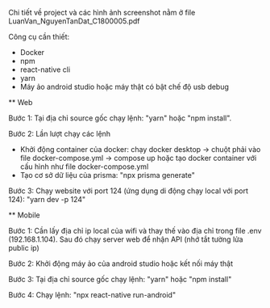Chi tiết về project và các hình ảnh screenshot nằm ở file LuanVan_NguyenTanDat_C1800005.pdf

Công cụ cần thiết:
- Docker
- npm
- react-native cli
- yarn
- Máy ảo android studio hoặc máy thật có bật chế độ usb debug

** Web

Bước 1: Tại địa chỉ source gốc chạy lệnh: "yarn" hoặc "npm install".

Bước 2: Lần lượt chạy các lệnh
- Khởi động container của docker: chạy docker desktop -> chuột phải vào file docker-compose.yml -> compose up hoặc tạo docker container với cấu hình như file  docker-compose.yml
- Tạo cơ sở dữ liệu của prisma: "npx prisma generate" 

Bước 3: Chạy website với port 124 (ứng dụng di động chạy local với port 124): "yarn dev -p 124"

** Mobile

Bước 1: Cần lấy địa chỉ ip local của wifi và thay thế vào địa chỉ trong file .env (192.168.1.104). Sau đó chạy server web để nhận API (nhớ tắt tường lửa public ip)

Bước 2: Khởi động máy ảo của android studio hoặc kết nối máy thật

Bước 3: Tại địa chỉ source gốc chạy lệnh: "yarn" hoặc "npm install"

Bước 4: Chạy lệnh: "npx react-native run-android"
